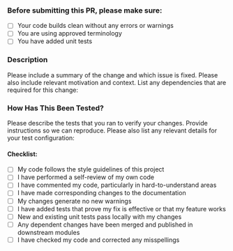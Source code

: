 <h3>Before submitting this PR, please make sure:</h3>

- [ ] Your code builds clean without any errors or warnings
- [ ] You are using approved terminology
- [ ] You have added unit tests

<h3>Description</h3>

Please include a summary of the change and which issue is fixed. Please also include relevant motivation and context. List any dependencies that are required for this change:

<h3>How Has This Been Tested?</h3>

Please describe the tests that you ran to verify your changes. Provide instructions so we can reproduce. Please also list any relevant details for your test configuration:

<h4>Checklist:</h4>

- [ ] My code follows the style guidelines of this project
- [ ] I have performed a self-review of my own code
- [ ] I have commented my code, particularly in hard-to-understand areas
- [ ] I have made corresponding changes to the documentation
- [ ] My changes generate no new warnings
- [ ] I have added tests that prove my fix is effective or that my feature works
- [ ] New and existing unit tests pass locally with my changes
- [ ] Any dependent changes have been merged and published in downstream modules
- [ ] I have checked my code and corrected any misspellings
